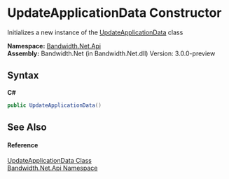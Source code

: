 ﻿# UpdateApplicationData Constructor 
 

Initializes a new instance of the <a href ="T_Bandwidth_Net_Api_UpdateApplicationData.md">UpdateApplicationData</a> class

**Namespace:**&nbsp;<a href ="N_Bandwidth_Net_Api.md">Bandwidth.Net.Api</a><br />**Assembly:**&nbsp;Bandwidth.Net (in Bandwidth.Net.dll) Version: 3.0.0-preview

## Syntax

**C#**<br />
``` C#
public UpdateApplicationData()
```


## See Also


#### Reference
<a href ="T_Bandwidth_Net_Api_UpdateApplicationData.md">UpdateApplicationData Class</a><br /><a href ="N_Bandwidth_Net_Api.md">Bandwidth.Net.Api Namespace</a><br />